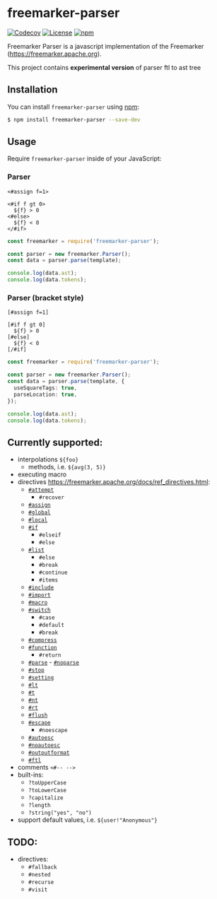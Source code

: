 # freemarker-parser

[![Codecov](https://img.shields.io/codecov/c/github/armano2/freemarker-parser.svg)](https://codecov.io/gh/armano2/freemarker-parser/tree/master)
[![License](https://img.shields.io/github/license/armano2/freemarker-parser.svg)](https://github.com/armano2/freemarker-parser/blob/master/LICENSE.md)
[![npm](https://img.shields.io/npm/v/freemarker-parser.svg)](https://www.npmjs.com/package/freemarker-parser)

Freemarker Parser is a javascript implementation of the Freemarker (https://freemarker.apache.org).

This project contains **experimental version** of parser ftl to ast tree

## Installation

You can install `freemarker-parser` using [npm](https://npmjs.com):

```bash
$ npm install freemarker-parser --save-dev
```

## Usage

Require `freemarker-parser` inside of your JavaScript:

### Parser

```ftl
<#assign f=1>

<#if f gt 0>
  ${f} > 0
<#else>
  ${f} < 0
</#if>
```

```ts
const freemarker = require('freemarker-parser');

const parser = new freemarker.Parser();
const data = parser.parse(template);

console.log(data.ast);
console.log(data.tokens);
```

### Parser (bracket style)

```ftl
[#assign f=1]

[#if f gt 0]
  ${f} > 0
[#else]
  ${f} < 0
[/#if]
```

```ts
const freemarker = require('freemarker-parser');

const parser = new freemarker.Parser();
const data = parser.parse(template, {
  useSquareTags: true,
  parseLocation: true,
});

console.log(data.ast);
console.log(data.tokens);
```

## Currently supported:

- interpolations `${foo}`
  - methods, i.e. `${avg(3, 5)}`
- executing macro
- directives https://freemarker.apache.org/docs/ref_directives.html:
  - [`#attempt`](https://freemarker.apache.org/docs/ref_directive_attempt.html)
    - `#recover`
  - [`#assign`](https://freemarker.apache.org/docs/ref_directive_assign.html)
  - [`#global`](https://freemarker.apache.org/docs/ref_directive_global.html)
  - [`#local`](https://freemarker.apache.org/docs/ref_directive_local.html)
  - [`#if`](https://freemarker.apache.org/docs/ref_directive_if.html)
    - `#elseif`
    - `#else`
  - [`#list`](https://freemarker.apache.org/docs/ref_directive_list.html)
    - `#else`
    - `#break`
    - `#continue`
    - `#items`
  - [`#include`](https://freemarker.apache.org/docs/ref_directive_include.html)
  - [`#import`](https://freemarker.apache.org/docs/ref_directive_import.html)
  - [`#macro`](https://freemarker.apache.org/docs/ref_directive_macro.html)
  - [`#switch`](https://freemarker.apache.org/docs/ref_directive_switch.html)
    - `#case`
    - `#default`
    - `#break`
  - [`#compress`](https://freemarker.apache.org/docs/ref_directive_compress.html)
  - [`#function`](https://freemarker.apache.org/docs/ref_directive_function.html)
    - `#return`
  - [`#parse`](https://freemarker.apache.org/docs/ref_directive_parse.html) - [`#noparse`](https://freemarker.apache.org/docs/ref_directive_noparse.html)
  - [`#stop`](https://freemarker.apache.org/docs/ref_directive_stop.html)
  - [`#setting`](https://freemarker.apache.org/docs/ref_directive_setting.html)
  - [`#lt`](https://freemarker.apache.org/docs/ref_directive_lt.html)
  - [`#t`](https://freemarker.apache.org/docs/ref_directive_t.html)
  - [`#nt`](https://freemarker.apache.org/docs/ref_directive_nt.html)
  - [`#rt`](https://freemarker.apache.org/docs/ref_directive_rt.html)
  - [`#flush`](https://freemarker.apache.org/docs/ref_directive_flush.html)
  - [`#escape`](https://freemarker.apache.org/docs/ref_directive_escape.html)
    - `#noescape`
  - [`#autoesc`](https://freemarker.apache.org/docs/ref_directive_autoesc.html)
  - [`#noautoesc`](https://freemarker.apache.org/docs/ref_directive_noautoesc.html)
  - [`#outputformat`](https://freemarker.apache.org/docs/ref_directive_outputformat.html)
  - [`#ftl`](https://freemarker.apache.org/docs/ref_directive_ftl.html)
- comments `<#-- -->`
- built-ins:
  - `?toUpperCase`
  - `?toLowerCase`
  - `?capitalize`
  - `?length`
  - `?string("yes", "no")`
- support default values, i.e. `${user!"Anonymous"}`

## TODO:

- directives:
  - `#fallback`
  - `#nested`
  - `#recurse`
  - `#visit`
